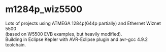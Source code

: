 # m1284p_wiz5500
Lots of projects using ATMEGA 1284p(644p partially) and Ethernet Wiznet 5500<br/>(based on W5500 EVB examples, but heavily modified).<br/> 
Building in Eclipse Kepler with AVR-Eclipse plugin and avr-gcc 4.9.2 toolchain.
